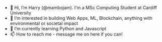 - 👋 Hi, I’m Harry (@mambojam). I'm a MSc Computing Student at Cardiff University
- 👀 I’m interested in building Web Apps, ML, Blockchain, anything with environmental or societal impact
- 🌱 I’m currently learning Python and Javascript
- 📫 How to reach me - message me on here if you can!

<!---
mambojam/mambojam is a ✨ special ✨ repository because its `README.md` (this file) appears on your GitHub profile.
You can click the Preview link to take a look at your changes.
--->
